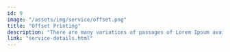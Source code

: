 ```yaml
---
id: 9
image: "/assets/img/service/offset.png"
title: "Offset Printing"
description: "There are many variations of passages of Lorem Ipsum available, but the majority have suffered. There are many variations"
link: "service-details.html"
---
```

